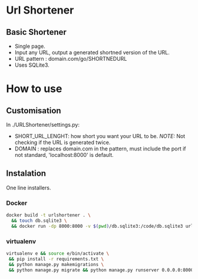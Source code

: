 # Url Shortener

## Basic Shortener
-   Single page.
-   Input any URL, output a generated shortned version of the URL.
-   URL pattern : domain.com/go/SHORTNEDURL
-   Uses SQLite3.

# How to use
## Customisation 
In ./URLShortener/settings.py:

- SHORT_URL_LENGHT: how short you want your URL to be. *NOTE:* Not checking if the URL is generated twice.
- DOMAIN : replaces domain.com in the pattern, must include the port if not standard, 'localhost:8000' is default.


## Instalation
One line installers.

### Docker
```bash 
docker build -t urlshortener . \
  && touch db.sqlite3 \
  && docker run -dp 8000:8000 -v $(pwd)/db.sqlite3:/code/db.sqlite3 urlshortener
```
    
    
    
    
### virtualenv

```bash
virtualenv e && source e/bin/activate \
 && pip install -r requirements.txt \
 && python manage.py makemigrations \
 && python manage.py migrate && python manage.py runserver 0.0.0.0:8000
```

